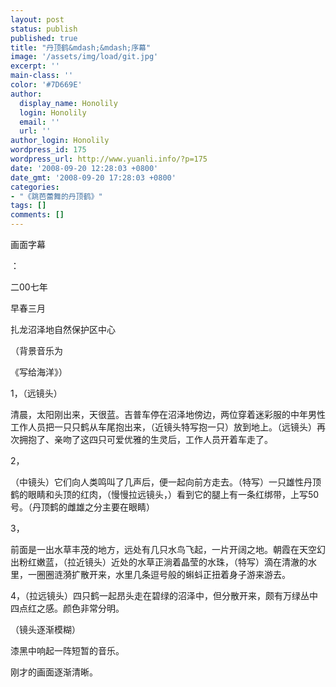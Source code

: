 ```yaml
---
layout: post
status: publish
published: true
title: "丹顶鹤&mdash;&mdash;序幕"
image: '/assets/img/load/git.jpg'
excerpt: ''
main-class: ''
color: '#7D669E'
author:
  display_name: Honolily
  login: Honolily
  email: ''
  url: ''
author_login: Honolily
wordpress_id: 175
wordpress_url: http://www.yuanli.info/?p=175
date: '2008-09-20 12:28:03 +0800'
date_gmt: '2008-09-20 17:28:03 +0800'
categories:
- "《跳芭蕾舞的丹顶鹤》"
tags: []
comments: []
---
```


画面字幕 

： 

二00七年

早春三月 

扎龙沼泽地自然保护区中心 

（背景音乐为 

《写给海洋》）

1，（远镜头）

清晨，太阳刚出来，天很蓝。吉普车停在沼泽地傍边，两位穿着迷彩服的中年男性工作人员把一只只鹤从车尾抱出来，（近镜头特写抱一只）放到地上。（远镜头）再次拥抱了、亲吻了这四只可爱优雅的生灵后，工作人员开着车走了。

2，

（中镜头）它们向人类鸣叫了几声后，便一起向前方走去。（特写）一只雄性丹顶鹤的眼睛和头顶的红肉，（慢慢拉远镜头，）看到它的腿上有一条红绑带，上写50号。（丹顶鹤的雌雄之分主要在眼睛）

3，

前面是一出水草丰茂的地方，远处有几只水鸟飞起，一片开阔之地。朝霞在天空幻出粉红嫩蓝，（拉近镜头）近处的水草正淌着晶莹的水珠，（特写）滴在清澈的水里，一圈圈涟漪扩散开来，水里几条逗号般的蝌蚪正扭着身子游来游去。

4，（拉远镜头）四只鹤一起昂头走在碧绿的沼泽中，但分散开来，颇有万绿丛中四点红之感。颜色非常分明。

（镜头逐渐模糊）

漆黑中响起一阵短暂的音乐。

刚才的画面逐渐清晰。

